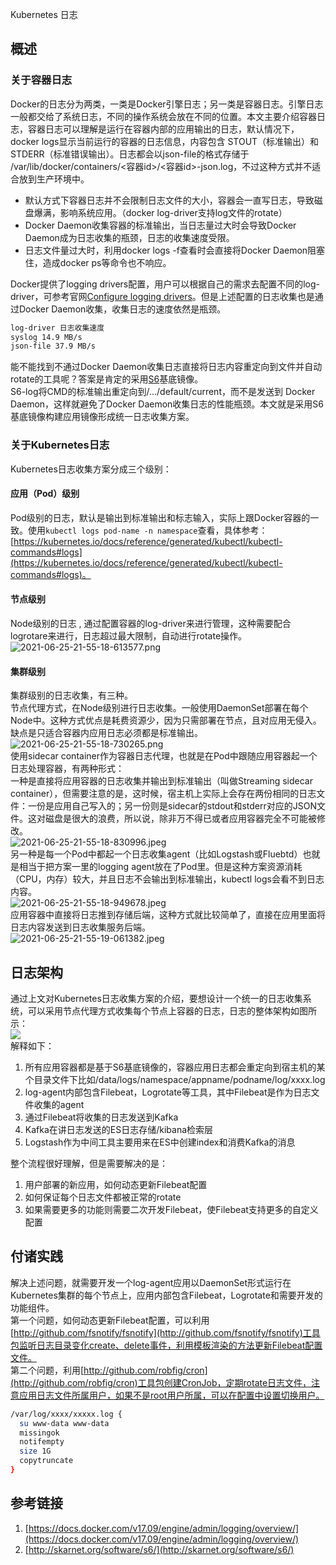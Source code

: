 Kubernetes 日志
<a name="ICzFY"></a>
## 概述
<a name="zw6Vo"></a>
### 关于容器日志
Docker的日志分为两类，一类是Docker引擎日志；另一类是容器日志。引擎日志一般都交给了系统日志，不同的操作系统会放在不同的位置。本文主要介绍容器日志，容器日志可以理解是运行在容器内部的应用输出的日志，默认情况下，docker logs显示当前运行的容器的日志信息，内容包含 STOUT（标准输出）和STDERR（标准错误输出）。日志都会以json-file的格式存储于 /var/lib/docker/containers/<容器id>/<容器id>-json.log，不过这种方式并不适合放到生产环境中。

- 默认方式下容器日志并不会限制日志文件的大小，容器会一直写日志，导致磁盘爆满，影响系统应用。（docker log-driver支持log文件的rotate）
- Docker Daemon收集容器的标准输出，当日志量过大时会导致Docker Daemon成为日志收集的瓶颈，日志的收集速度受限。
- 日志文件量过大时，利用docker logs -f查看时会直接将Docker Daemon阻塞住，造成docker ps等命令也不响应。

Docker提供了logging drivers配置，用户可以根据自己的需求去配置不同的log-driver，可参考官网[Configure logging drivers](https://docs.docker.com/v17.09/engine/admin/logging/overview/)。但是上述配置的日志收集也是通过Docker Daemon收集，收集日志的速度依然是瓶颈。
```bash
log-driver 日志收集速度
syslog 14.9 MB/s
json-file 37.9 MB/s
```
能不能找到不通过Docker Daemon收集日志直接将日志内容重定向到文件并自动rotate的工具呢？答案是肯定的采用[S6](http://skarnet.org/software/s6/)基底镜像。<br />S6-log将CMD的标准输出重定向到/.../default/current，而不是发送到 Docker Daemon，这样就避免了Docker Daemon收集日志的性能瓶颈。本文就是采用S6基底镜像构建应用镜像形成统一日志收集方案。
<a name="Ml2j0"></a>
### 关于Kubernetes日志
Kubernetes日志收集方案分成三个级别：
<a name="xUy3F"></a>
#### 应用（Pod）级别
Pod级别的日志，默认是输出到标准输出和标志输入，实际上跟Docker容器的一致。使用`kubectl logs pod-name -n namespace`查看，具体参考：[https://kubernetes.io/docs/reference/generated/kubectl/kubectl-commands#logs](https://kubernetes.io/docs/reference/generated/kubectl/kubectl-commands#logs)。
<a name="Avlt3"></a>
#### 节点级别
Node级别的日志 , 通过配置容器的log-driver来进行管理，这种需要配合logrotare来进行，日志超过最大限制，自动进行rotate操作。<br />![2021-06-25-21-55-18-613577.png](https://cdn.nlark.com/yuque/0/2021/png/396745/1624629404752-070b8e22-1c4e-4d71-a76e-72bc9d33b881.png#clientId=ud196cb23-1726-4&from=ui&id=u4bc129ba&originHeight=267&originWidth=500&originalType=binary&ratio=3&size=401492&status=done&style=shadow&taskId=u53fdcbff-11aa-48f4-9a51-c3fe0c0a93d)
<a name="nKf8Y"></a>
#### 集群级别
集群级别的日志收集，有三种。<br />节点代理方式，在Node级别进行日志收集。一般使用DaemonSet部署在每个Node中。这种方式优点是耗费资源少，因为只需部署在节点，且对应用无侵入。缺点是只适合容器内应用日志必须都是标准输出。<br />![2021-06-25-21-55-18-730265.png](https://cdn.nlark.com/yuque/0/2021/png/396745/1624629414952-19a8334b-2c30-4402-a787-dae84656e6bb.png#clientId=ud196cb23-1726-4&from=ui&id=u59ae4506&originHeight=326&originWidth=500&originalType=binary&ratio=3&size=490193&status=done&style=shadow&taskId=ub6f3031b-a679-4e42-833c-6e88205d4e3)<br />使用sidecar container作为容器日志代理，也就是在Pod中跟随应用容器起一个日志处理容器，有两种形式：<br />一种是直接将应用容器的日志收集并输出到标准输出（叫做Streaming sidecar container），但需要注意的是，这时候，宿主机上实际上会存在两份相同的日志文件：一份是应用自己写入的；另一份则是sidecar的stdout和stderr对应的JSON文件。这对磁盘是很大的浪费，所以说，除非万不得已或者应用容器完全不可能被修改。<br />![2021-06-25-21-55-18-830996.jpeg](https://cdn.nlark.com/yuque/0/2021/jpeg/396745/1624629430002-fc160b24-cf54-4013-a63b-0b20dfe9e912.jpeg#clientId=ud196cb23-1726-4&from=ui&id=u27e6550c&originHeight=384&originWidth=500&originalType=binary&ratio=3&size=22894&status=done&style=shadow&taskId=u0534a53e-2b32-444b-a031-a5035dddf4d)<br />另一种是每一个Pod中都起一个日志收集agent（比如Logstash或Fluebtd）也就是相当于把方案一里的logging agent放在了Pod里。但是这种方案资源消耗（CPU，内存）较大，并且日志不会输出到标准输出，kubectl logs会看不到日志内容。<br />![2021-06-25-21-55-18-949678.jpeg](https://cdn.nlark.com/yuque/0/2021/jpeg/396745/1624629441538-28fa11e0-8416-4c04-8fd3-2759f0ca7e9e.jpeg#clientId=ud196cb23-1726-4&from=ui&id=u3c882291&originHeight=195&originWidth=500&originalType=binary&ratio=3&size=13038&status=done&style=shadow&taskId=u9f0a5156-b79f-498d-8db8-19c32cc9a2f)<br />应用容器中直接将日志推到存储后端，这种方式就比较简单了，直接在应用里面将日志内容发送到日志收集服务后端。<br />![2021-06-25-21-55-19-061382.jpeg](https://cdn.nlark.com/yuque/0/2021/jpeg/396745/1624629449855-5b6df7ad-c882-4c07-90a5-fc9ddfaeeff3.jpeg#clientId=ud196cb23-1726-4&from=ui&id=udd6745bd&originHeight=131&originWidth=500&originalType=binary&ratio=3&size=10061&status=done&style=shadow&taskId=u552a64c3-9bd8-42ef-ad53-bd617558ae0)
<a name="QQwAn"></a>
## 日志架构
通过上文对Kubernetes日志收集方案的介绍，要想设计一个统一的日志收集系统，可以采用节点代理方式收集每个节点上容器的日志，日志的整体架构如图所示：<br />![](https://cdn.nlark.com/yuque/0/2021/webp/396745/1624629112344-b3af1cd3-027e-4754-848f-28cd94cf71d8.webp#clientId=ud196cb23-1726-4&from=paste&id=u5444ba78&originHeight=429&originWidth=1074&originalType=url&ratio=3&status=done&style=shadow&taskId=u878f86b4-2650-4d67-97f9-abcf7c2c77b)<br />解释如下：

1. 所有应用容器都是基于S6基底镜像的，容器应用日志都会重定向到宿主机的某个目录文件下比如/data/logs/namespace/appname/podname/log/xxxx.log
2. log-agent内部包含Filebeat，Logrotate等工具，其中Filebeat是作为日志文件收集的agent
3. 通过Filebeat将收集的日志发送到Kafka
4. Kafka在讲日志发送的ES日志存储/kibana检索层
5. Logstash作为中间工具主要用来在ES中创建index和消费Kafka的消息

整个流程很好理解，但是需要解决的是：

1. 用户部署的新应用，如何动态更新Filebeat配置
2. 如何保证每个日志文件都被正常的rotate
3. 如果需要更多的功能则需要二次开发Filebeat，使Filebeat支持更多的自定义配置
<a name="RCqq0"></a>
## 付诸实践
解决上述问题，就需要开发一个log-agent应用以DaemonSet形式运行在Kubernetes集群的每个节点上，应用内部包含Filebeat，Logrotate和需要开发的功能组件。<br />第一个问题，如何动态更新Filebeat配置，可以利用[http://github.com/fsnotify/fsnotify](http://github.com/fsnotify/fsnotify)工具包监听日志目录变化create、delete事件，利用模板渲染的方法更新Filebeat配置文件。<br />第二个问题，利用[http://github.com/robfig/cron](http://github.com/robfig/cron)工具包创建CronJob，定期rotate日志文件，注意应用日志文件所属用户，如果不是root用户所属，可以在配置中设置切换用户。
```bash
/var/log/xxxx/xxxxx.log {
  su www-data www-data
  missingok
  notifempty
  size 1G
  copytruncate
} 
```
<a name="a7ZWr"></a>
## 参考链接

1. [https://docs.docker.com/v17.09/engine/admin/logging/overview/](https://docs.docker.com/v17.09/engine/admin/logging/overview/)
2. [http://skarnet.org/software/s6/](http://skarnet.org/software/s6/)
